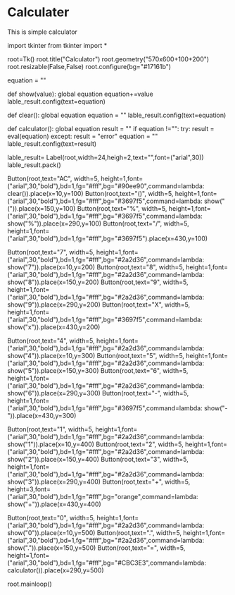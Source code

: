 # Calculater
This is simple calculator

import tkinter
from tkinter import *

root=Tk()
root.title("Calculator")
root.geometry("570x600+100+200")
root.resizable(False,False)
root.configure(bg="#17161b")

equation = ""

def show(value):
    global equation
    equation+=value
    lable_result.config(text=equation)

def clear():
    global  equation
    equation = ""
    lable_result.config(text=equation)

def calculator():
    global equation
    result = ""
    if equation !="":
        try:
            result = eval(equation)
        except:
            result = "error"
            equation = ""
    lable_result.config(text=result)

lable_result= Label(root,width=24,heigh=2,text="",font=("arial",30))
lable_result.pack()

Button(root,text="AC", width=5, height=1,font=("arial",30,"bold"),bd=1,fg="#fff",bg="#90ee90",command=lambda: clear()).place(x=10,y=100)
Button(root,text="()", width=5, height=1,font=("arial",30,"bold"),bd=1,fg="#fff",bg="#3697f5",command=lambda: show("(")).place(x=150,y=100)
Button(root,text="%",  width=5, height=1,font=("arial",30,"bold"),bd=1,fg="#fff",bg="#3697f5",command=lambda: show("%")).place(x=290,y=100)
Button(root,text="/",  width=5, height=1,font=("arial",30,"bold"),bd=1,fg="#fff",bg="#3697f5").place(x=430,y=100)

Button(root,text="7", width=5, height=1,font=("arial",30,"bold"),bd=1,fg="#fff",bg="#2a2d36",command=lambda: show("7")).place(x=10,y=200)
Button(root,text="8", width=5, height=1,font=("arial",30,"bold"),bd=1,fg="#fff",bg="#2a2d36",command=lambda: show("8")).place(x=150,y=200)
Button(root,text="9", width=5, height=1,font=("arial",30,"bold"),bd=1,fg="#fff",bg="#2a2d36",command=lambda: show("9")).place(x=290,y=200)
Button(root,text="X", width=5, height=1,font=("arial",30,"bold"),bd=1,fg="#fff",bg="#3697f5",command=lambda: show("x")).place(x=430,y=200)

Button(root,text="4", width=5, height=1,font=("arial",30,"bold"),bd=1,fg="#fff",bg="#2a2d36",command=lambda: show("4")).place(x=10,y=300)
Button(root,text="5", width=5, height=1,font=("arial",30,"bold"),bd=1,fg="#fff",bg="#2a2d36",command=lambda: show("5")).place(x=150,y=300)
Button(root,text="6", width=5, height=1,font=("arial",30,"bold"),bd=1,fg="#fff",bg="#2a2d36",command=lambda: show("6")).place(x=290,y=300)
Button(root,text="-", width=5, height=1,font=("arial",30,"bold"),bd=1,fg="#fff",bg="#3697f5",command=lambda: show("-")).place(x=430,y=300)

Button(root,text="1", width=5, height=1,font=("arial",30,"bold"),bd=1,fg="#fff",bg="#2a2d36",command=lambda: show("1")).place(x=10,y=400)
Button(root,text="2", width=5, height=1,font=("arial",30,"bold"),bd=1,fg="#fff",bg="#2a2d36",command=lambda: show("2")).place(x=150,y=400)
Button(root,text="3", width=5, height=1,font=("arial",30,"bold"),bd=1,fg="#fff",bg="#2a2d36",command=lambda: show("3")).place(x=290,y=400)
Button(root,text="+", width=5, height=3,font=("arial",30,"bold"),bd=1,fg="#fff",bg="orange",command=lambda: show("+")).place(x=430,y=400)

Button(root,text="0", width=5, height=1,font=("arial",30,"bold"),bd=1,fg="#fff",bg="#2a2d36",command=lambda: show("0")).place(x=10,y=500)
Button(root,text=".", width=5, height=1,font=("arial",30,"bold"),bd=1,fg="#fff",bg="#2a2d36",command=lambda: show(".")).place(x=150,y=500)
Button(root,text="=", width=5, height=1,font=("arial",30,"bold"),bd=1,fg="#fff",bg="#CBC3E3",command=lambda: calculator()).place(x=290,y=500)

root.mainloop()


















